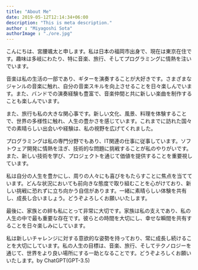 ```yaml
---
title: "About Me"
date: 2019-05-12T12:14:34+06:00
description: "This is meta description."
author : "Miyagoshi Sota"
authorImage : "./ore.jpg"
---
```


こんにちは、宮腰颯太と申します。私は日本の福岡市出身で、現在は東京在住です。趣味は多岐にわたり、特に音楽、旅行、そしてプログラミングに情熱を注いでいます。

音楽は私の生活の一部であり、ギターを演奏することが大好きです。さまざまなジャンルの音楽に触れ、自分の音楽スキルを向上させることを日々楽しんでいます。また、バンドでの演奏経験も豊富で、音楽仲間と共に新しい楽曲を制作することも楽しんでいます。

また、旅行も私の大きな関心事です。新しい文化、風景、料理を体験することで、世界の多様性に触れ、人生の豊かさを感じています。これまでに訪れた国々での素晴らしい出会いや経験は、私の視野を広げてくれました。

プログラミングは私の専門分野でもあり、IT関連の仕事に従事しています。ソフトウェア開発に情熱を注ぎ、技術的な問題に挑戦することが私のやりがいです。また、新しい技術を学び、プロジェクトを通じて価値を提供することを重要視しています。

私は自分の人生を豊かにし、周りの人々にも喜びをもたらすことに焦点を当てています。どんな状況においても前向きな態度で取り組むことを心がけており、新しい挑戦に恐れずに立ち向かう自信があります。一緒に素晴らしい体験を共有し、成長し合いましょう。どうぞよろしくお願いいたします。

最後に、家族との絆も私にとって非常に大切です。家族は私の支えであり、私の人生の中で最も重要な存在です。彼らとの時間を大切にし、幸せな瞬間を共有することを日々楽しみにしています。

私は新しいチャレンジに対する意欲的な姿勢を持っており、常に成長し続けることを大切にしています。私の人生の目標は、音楽、旅行、そしてテクノロジーを通じて、世界をより良い場所にする一助となることです。どうぞよろしくお願いいたします。by ChatGPT(GPT-3.5)